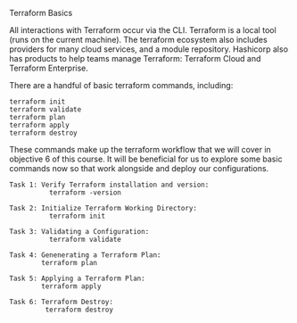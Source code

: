 Terraform Basics

All interactions with Terraform occur via the CLI. Terraform is a local tool (runs on the current machine). The terraform ecosystem also includes providers for many cloud services, and a module repository. Hashicorp also has products to help teams manage Terraform: Terraform Cloud and Terraform Enterprise.

There are a handful of basic terraform commands, including:

    terraform init
    terraform validate
    terraform plan
    terraform apply
    terraform destroy

These commands make up the terraform workflow that we will cover in objective 6 of this course. It will be beneficial for us to explore some basic commands now so that work alongside and deploy our configurations.

    Task 1: Verify Terraform installation and version:         
              terraform -version
    
    Task 2: Initialize Terraform Working Directory: 
              terraform init
              
    Task 3: Validating a Configuration:  
              terraform validate
              
    Task 4: Genenerating a Terraform Plan: 
            terraform plan
            
    Task 5: Applying a Terraform Plan: 
            terraform apply
            
    Task 6: Terraform Destroy: 
             terraform destroy

